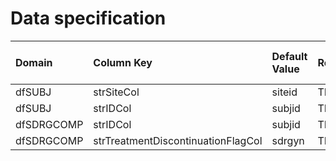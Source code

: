 # Data specification

|**Domain** |**Column Key**                     |**Default Value** |**Required?** |**Accept NA/Empty Values?** |**Require Unique Values?** |
|:----------|:----------------------------------|:-----------------|:-------------|:---------------------------|:--------------------------|
|dfSUBJ     |strSiteCol                         |siteid            |TRUE          |FALSE                       |FALSE                      |
|dfSUBJ     |strIDCol                           |subjid            |TRUE          |FALSE                       |TRUE                       |
|dfSDRGCOMP |strIDCol                           |subjid            |TRUE          |FALSE                       |FALSE                      |
|dfSDRGCOMP |strTreatmentDiscontinuationFlagCol |sdrgyn            |TRUE          |TRUE                        |FALSE                      |

